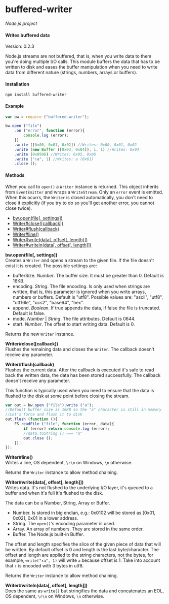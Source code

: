 buffered-writer
===============

_Node.js project_

#### Writes buffered data ####

Version: 0.2.3

Node.js streams are not buffered, that is, when you write data to them you're doing multiple I/O calls. This module buffers the data that has to be written to disk and eases the buffer manipulation when you need to write data from different nature (strings, numbers, arrays or buffers).

#### Installation ####

```
npm install buffered-writer
```

#### Example ####

```javascript
var bw = require ("buffered-writer");

bw.open ("file")
	.on ("error", function (error){
		console.log (error);
	})
	.write ([0x00, 0x01, 0x02]) //Writes: 0x00, 0x01, 0x02
	.write (new Buffer ([0x03, 0x04]), 1, 1) //Writes: 0x04
	.write (0x0506) //Writes: 0x05, 0x06
	.write ("↑a", 1) //Writes: a (0x61)
	.close ();
```

#### Methods ####

When you call to `open()` a `Writer` instance is returned. This object inherits from `EventEmitter` and wraps a `WriteStream`. Only an `error` event is emitted. When this ocurrs, the `Writer` is closed automatically, you don't need to close it explicitly (if you try to do so you'll get another error, you cannot close twice).

- [bw.open(file[, settings])](#open)
- [Writer#close([callback])](#close)
- [Writer#flush(callback)](#flush)
- [Writer#line()](#line)
- [Writer#write(data[, offset[, length]])](#write)
- [Writer#writeln(data[, offset[, length]])](#writeln)

<a name="open"></a>
__bw.open(file[, settings])__  
Creates a `Writer` and opens a stream to the given file. If the file doesn't exist it is created. The possible settings are:

- bufferSize. _Number_. The buffer size. It must be greater than 0. Default is 16KB.
- encoding. _String_. The file encoding. Is only used when strings are written, that is, this parameter is ignored when you write arrays, numbers or buffers. Default is "utf8". Possible values are: "ascii", "utf8", "utf16le", "ucs2", "base64", "hex".
- append. _Boolean_. If true appends the data, if false the file is truncated. Default is false.
- mode. _Number_ | _String_. The file attributes. Default is 0644.
- start. _Number_. The offset to start writing data. Default is 0.

Returns the new `Writer` instance.

<a name="close"></a>
__Writer#close([callback])__  
Flushes the remaining data and closes the `Writer`. The callback doesn't receive any parameter.

<a name="flush"></a>
__Writer#flush(callback)__  
Flushes the current data. After the callback is executed it's safe to read back the written data, the data has been stored successfully. The callback doesn't receive any parameter.

This function is typically used when you need to ensure that the data is flushed to the disk at some point before closing the stream.

```javascript
var out = bw.open ("file").write ("a");
//Default buffer size is 16KB so the "a" character is still in memory
//Let's force and flush it to disk
out.flush (function (){
	FS.readFile ("file", function (error, data){
		if (error) return console.log (error);
		//data.toString () === "a"
		out.close ();
	});
});
```

<a name="line"></a>
__Writer#line()__  
Writes a line, OS dependent, `\r\n` on Windows, `\n` otherwise.

Returns the `Writer` instance to allow method chaining.

<a name="write"></a>
__Writer#write(data[, offset[, length]])__  
Writes data. It's not flushed to the underlying I/O layer, it's queued to a buffer and when it's full it's flushed to the disk.

The data can be a Number, String, Array or Buffer.
- Number. Is stored in big endian, e.g.: 0x0102  will be stored as [0x01, 0x02], 0x01 in a lower address.
- String. The `open()`'s encoding parameter is used.
- Array. An array of numbers. They are stored in the same order.
- Buffer. The Node.js built-in Buffer.

The offset and length specifies the slice of the given piece of data that will be written. By default offset is 0 and length is the last byte/character. The offset and length are applied to the string characters, not the bytes, for example, `write("↑a", 1)` will write `a` because offset is 1. Take into account that `↑` is encoded with 3 bytes in utf8.

Returns the `Writer` instance to allow method chaining.

<a name="writeln"></a>
__Writer#writeln(data[, offset[, length]])__  
Does the same as `write()` but stringifies the data and concatenates an EOL, OS dependent, `\r\n` on Windows, `\n` otherwise.